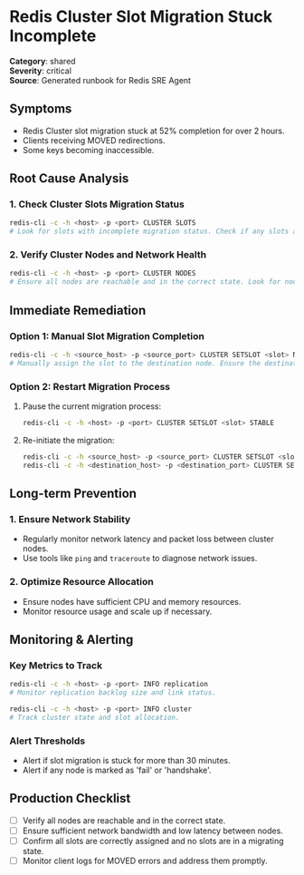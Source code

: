 # Redis Cluster Slot Migration Stuck Incomplete

**Category**: shared  
**Severity**: critical  
**Source**: Generated runbook for Redis SRE Agent

## Symptoms
- Redis Cluster slot migration stuck at 52% completion for over 2 hours.
- Clients receiving MOVED redirections.
- Some keys becoming inaccessible.

## Root Cause Analysis

### 1. Check Cluster Slots Migration Status
```bash
redis-cli -c -h <host> -p <port> CLUSTER SLOTS
# Look for slots with incomplete migration status. Check if any slots are stuck in the migrating state.
```

### 2. Verify Cluster Nodes and Network Health
```bash
redis-cli -c -h <host> -p <port> CLUSTER NODES
# Ensure all nodes are reachable and in the correct state. Look for nodes marked as 'fail' or 'handshake'.
```

## Immediate Remediation

### Option 1: Manual Slot Migration Completion
```bash
redis-cli -c -h <source_host> -p <source_port> CLUSTER SETSLOT <slot> NODE <destination_node_id>
# Manually assign the slot to the destination node. Ensure the destination node is healthy and reachable.
```

### Option 2: Restart Migration Process
1. Pause the current migration process:
   ```bash
   redis-cli -c -h <host> -p <port> CLUSTER SETSLOT <slot> STABLE
   ```
2. Re-initiate the migration:
   ```bash
   redis-cli -c -h <source_host> -p <source_port> CLUSTER SETSLOT <slot> MIGRATING <destination_node_id>
   redis-cli -c -h <destination_host> -p <destination_port> CLUSTER SETSLOT <slot> IMPORTING <source_node_id>
   ```

## Long-term Prevention

### 1. Ensure Network Stability
- Regularly monitor network latency and packet loss between cluster nodes.
- Use tools like `ping` and `traceroute` to diagnose network issues.

### 2. Optimize Resource Allocation
- Ensure nodes have sufficient CPU and memory resources.
- Monitor resource usage and scale up if necessary.

## Monitoring & Alerting

### Key Metrics to Track
```bash
redis-cli -c -h <host> -p <port> INFO replication
# Monitor replication backlog size and link status.

redis-cli -c -h <host> -p <port> INFO cluster
# Track cluster state and slot allocation.
```

### Alert Thresholds
- Alert if slot migration is stuck for more than 30 minutes.
- Alert if any node is marked as 'fail' or 'handshake'.

## Production Checklist
- [ ] Verify all nodes are reachable and in the correct state.
- [ ] Ensure sufficient network bandwidth and low latency between nodes.
- [ ] Confirm all slots are correctly assigned and no slots are in a migrating state.
- [ ] Monitor client logs for MOVED errors and address them promptly.